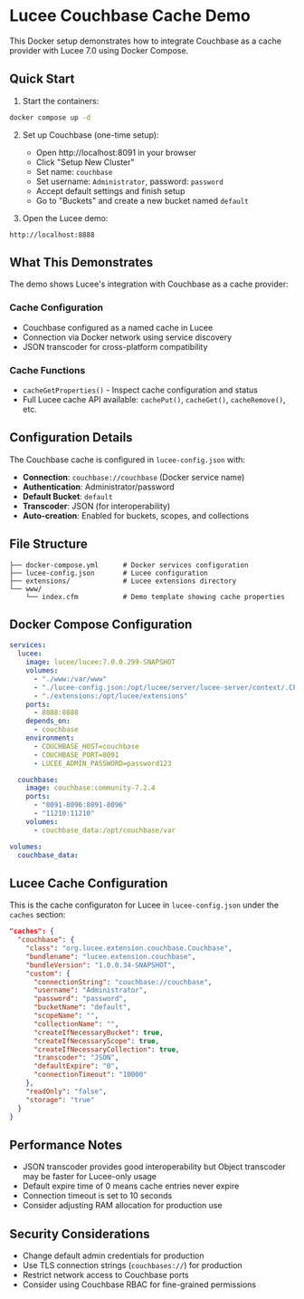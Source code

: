 # Lucee Couchbase Cache Demo

This Docker setup demonstrates how to integrate Couchbase as a cache provider with Lucee 7.0 using Docker Compose.

## Quick Start

1. Start the containers:
```bash
docker compose up -d
```

2. Set up Couchbase (one-time setup):
   - Open http://localhost:8091 in your browser
   - Click "Setup New Cluster"
   - Set name: `couchbase`
   - Set username: `Administrator`, password: `password`
   - Accept default settings and finish setup
   - Go to "Buckets" and create a new bucket named `default`

3. Open the Lucee demo:
```
http://localhost:8888
```

## What This Demonstrates

The demo shows Lucee's integration with Couchbase as a cache provider:

### Cache Configuration
- Couchbase configured as a named cache in Lucee
- Connection via Docker network using service discovery
- JSON transcoder for cross-platform compatibility

### Cache Functions
- `cacheGetProperties()` - Inspect cache configuration and status
- Full Lucee cache API available: `cachePut()`, `cacheGet()`, `cacheRemove()`, etc.

## Configuration Details

The Couchbase cache is configured in `lucee-config.json` with:
- **Connection**: `couchbase://couchbase` (Docker service name)
- **Authentication**: Administrator/password
- **Default Bucket**: `default`
- **Transcoder**: JSON (for interoperability)
- **Auto-creation**: Enabled for buckets, scopes, and collections


## File Structure

```
├── docker-compose.yml      # Docker services configuration
├── lucee-config.json       # Lucee configuration
├── extensions/             # Lucee extensions directory 
└── www/
    └── index.cfm           # Demo template showing cache properties
```

## Docker Compose Configuration

```yaml
services:
  lucee:
    image: lucee/lucee:7.0.0.299-SNAPSHOT
    volumes:
      - "./www:/var/www"
      - "./lucee-config.json:/opt/lucee/server/lucee-server/context/.CFConfig.json"
      - "./extensions:/opt/lucee/extensions"
    ports:
      - 8888:8888
    depends_on:
      - couchbase
    environment:
      - COUCHBASE_HOST=couchbase
      - COUCHBASE_PORT=8091
      - LUCEE_ADMIN_PASSWORD=password123

  couchbase:
    image: couchbase:community-7.2.4
    ports:
      - "8091-8096:8091-8096"
      - "11210:11210"
    volumes:
      - couchbase_data:/opt/couchbase/var

volumes:
  couchbase_data:
```

## Lucee Cache Configuration

This is the cache configuraton for Lucee in `lucee-config.json` under the `caches` section:

```json
"caches": {
  "couchbase": {
    "class": "org.lucee.extension.couchbase.Couchbase",
    "bundlename": "lucee.extension.couchbase",
    "bundleVersion": "1.0.0.34-SNAPSHOT",
    "custom": {
      "connectionString": "couchbase://couchbase",
      "username": "Administrator",
      "password": "password",
      "bucketName": "default",
      "scopeName": "",
      "collectionName": "",
      "createIfNecessaryBucket": true,
      "createIfNecessaryScope": true,
      "createIfNecessaryCollection": true,
      "transcoder": "JSON",
      "defaultExpire": "0",
      "connectionTimeout": "10000"
    },
    "readOnly": "false",
    "storage": "true"
  }
}
```

## Performance Notes

- JSON transcoder provides good interoperability but Object transcoder may be faster for Lucee-only usage
- Default expire time of 0 means cache entries never expire
- Connection timeout is set to 10 seconds
- Consider adjusting RAM allocation for production use

## Security Considerations

- Change default admin credentials for production
- Use TLS connection strings (`couchbases://`) for production
- Restrict network access to Couchbase ports
- Consider using Couchbase RBAC for fine-grained permissions
